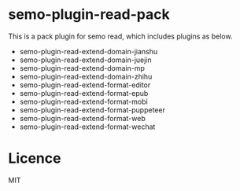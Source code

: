 # semo-plugin-read-pack

This is a pack plugin for semo read, which includes plugins as below.

* semo-plugin-read-extend-domain-jianshu
* semo-plugin-read-extend-domain-juejin
* semo-plugin-read-extend-domain-mp
* semo-plugin-read-extend-domain-zhihu
* semo-plugin-read-extend-format-editor
* semo-plugin-read-extend-format-epub
* semo-plugin-read-extend-format-mobi
* semo-plugin-read-extend-format-puppeteer
* semo-plugin-read-extend-format-web
* semo-plugin-read-extend-format-wechat


# Licence
MIT
